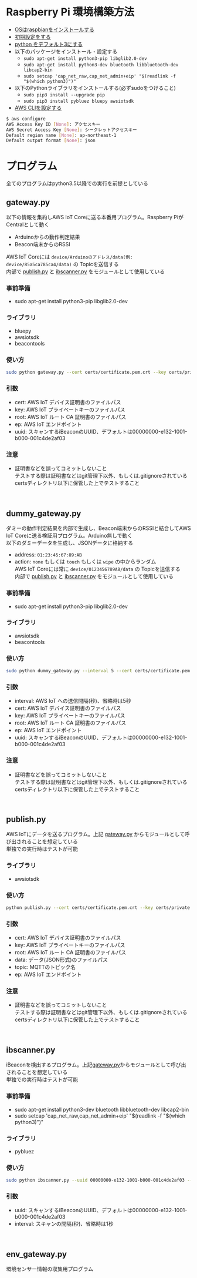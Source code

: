 # Raspberry Pi 環境構築方法
- [OSはraspbianをインストールする](https://qiita.com/tksnkym/items/31a237e27cbc51790cdd)
- [初期設定をする](https://qiita.com/HeRo/items/c1c30d7267faeb304538)
- [python をデフォルト3にする](https://www.ingenious.jp/articles/howto/raspberry-pi-howto/python-3-change/)
- 以下のパッケージをインストール・設定する
  - `sudo apt-get install python3-pip libglib2.0-dev`
  - `sudo apt-get install python3-dev bluetooth libbluetooth-dev libcap2-bin`
  - `sudo setcap 'cap_net_raw,cap_net_admin+eip' "$(readlink -f "$(which python3)")"`
- 以下のPythonライブラリをインストールする(必ずsudoをつけること)
  - `sudo pip3 install --upgrade pip`
  - `sudo pip3 install pybluez bluepy awsiotsdk`
- [AWS CLIを設定する](https://docs.aws.amazon.com/ja_jp/cli/latest/userguide/cli-configure-quickstart.html)
```bash
$ aws configure
AWS Access Key ID [None]: アクセスキー
AWS Secret Access Key [None]: シークレットアクセスキー
Default region name [None]: ap-northeast-1
Default output format [None]: json
```
# プログラム
全てのプログラムはpython3.5以降での実行を前提としている
## gateway.py
以下の情報を集約しAWS IoT Coreに送る本番用プログラム。Raspberry PiがCentralとして動く  
- Arduinoからの動作判定結果
- Beacon端末からのRSSI

AWS IoT Coreには `device/Arduinoのアドレス/data(例: device/85a5ca785ca4/data)` の Topicを送信する  
内部で [publish.py](#publishpy) と [ibscanner.py](#ibscannerpy) をモジュールとして使用している
### 事前準備
- sudo apt-get install python3-pip libglib2.0-dev
### ライブラリ
- bluepy
- awsiotsdk
- beacontools
### 使い方
```bash
sudo python gateway.py --cert certs/certificate.pem.crt --key certs/private.pem.key --root certs/root.pem --ep endpoint.iot.ap-northeast-1.amazonaws.com
```
### 引数
- cert: AWS IoT デバイス証明書のファイルパス
- key: AWS IoT プライベートキーのファイルパス
- root: AWS IoT ルート CA 証明書のファイルパス
- ep: AWS IoT エンドポイント
- uuid: スキャンするiBeaconのUUID、デフォルトは00000000-e132-1001-b000-001c4de2af03
### 注意
- 証明書などを誤ってコミットしないこと  
テストする際は証明書などはgit管理下以外、もしくは.gitignoreされているcertsディレクトリ以下に保管した上でテストすること
<br>

## dummy_gateway.py
ダミーの動作判定結果を内部で生成し、Beacon端末からのRSSIと結合してAWS IoT Coreに送る検証用プログラム。Arduino無しで動く  
以下のダミーデータを生成し、JSONデータに格納する
- address: `01:23:45:67:89:AB`
- action: `none` もしくは `touch` もしくは `wipe` の中からランダム  
AWS IoT Coreには常に `device/0123456789AB/data` の Topicを送信する  
内部で [publish.py](#publishpy) と [ibscanner.py](#ibscannerpy) をモジュールとして使用している
### 事前準備
- sudo apt-get install python3-pip libglib2.0-dev
### ライブラリ
- awsiotsdk
- beacontools
### 使い方
```bash
sudo python dummy_gateway.py --interval 5 --cert certs/certificate.pem.crt --key certs/private.pem.key --root certs/root.pem --topic test/testing --ep endpoint.iot.ap-northeast-1.amazonaws.com
```
### 引数
- interval: AWS IoT への送信間隔(秒)、省略時は5秒
- cert: AWS IoT デバイス証明書のファイルパス
- key: AWS IoT プライベートキーのファイルパス
- root: AWS IoT ルート CA 証明書のファイルパス
- ep: AWS IoT エンドポイント
- uuid: スキャンするiBeaconのUUID、デフォルトは00000000-e132-1001-b000-001c4de2af03
### 注意
- 証明書などを誤ってコミットしないこと  
テストする際は証明書などはgit管理下以外、もしくは.gitignoreされているcertsディレクトリ以下に保管した上でテストすること
<br>

## publish.py
AWS IoTにデータを送るプログラム。上記 [gateway.py](#gatewaypy) からモジュールとして呼び出されることを想定している  
単独での実行時はテストが可能
### ライブラリ
- awsiotsdk
### 使い方
```bash
python publish.py --cert certs/certificate.pem.crt --key certs/private.pem.key --root certs/root.pem --data sample.json  --topic test/testing --ep endpoint.iot.ap-northeast-1.amazonaws.com
```
### 引数
- cert: AWS IoT デバイス証明書のファイルパス
- key: AWS IoT プライベートキーのファイルパス
- root: AWS IoT ルート CA 証明書のファイルパス
- data: データ(JSON形式)のファイルパス
- topic: MQTTのトピック名
- ep: AWS IoT エンドポイント
### 注意
- 証明書などを誤ってコミットしないこと  
テストする際は証明書などはgit管理下以外、もしくは.gitignoreされているcertsディレクトリ以下に保管した上でテストすること
<br>

## ibscanner.py
iBeaconを検出するプログラム。上記[gateway.py](#gatewaypy)からモジュールとして呼び出されることを想定している  
単独での実行時はテストが可能
### 事前準備
- sudo apt-get install python3-dev bluetooth libbluetooth-dev libcap2-bin
- sudo setcap 'cap_net_raw,cap_net_admin+eip' "$(readlink -f "$(which python3)")"
### ライブラリ
- pybluez
### 使い方
```bash
sudo python ibscanner.py --uuid 00000000-e132-1001-b000-001c4de2af03 --interval 1
```
### 引数
- uuid: スキャンするiBeaconのUUID、デフォルトは00000000-e132-1001-b000-001c4de2af03
- interval: スキャンの間隔(秒)、省略時は1秒
<br>

## env_gateway.py
環境センサー情報の収集用プログラム

